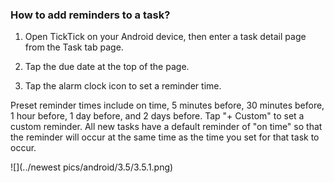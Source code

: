 ### How to add reminders to a task?

1. Open TickTick on your Android device, then enter a task detail page from the Task tab page.

2. Tap the due date at the top of the page.

3. Tap the alarm clock icon to set a reminder time.

Preset reminder times include on time, 5 minutes before, 30 minutes before, 1 hour before, 1 day before, and 2 days before. Tap "+ Custom" to set a custom reminder. All new tasks have a default reminder of "on time" so that the reminder will occur at the same time as the time you set for that task to occur.

![](../newest pics/android/3.5/3.5.1.png)


